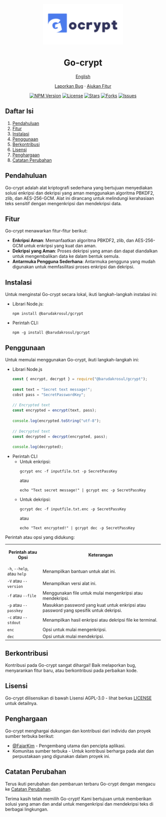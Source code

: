 <div align="center">
  <img src="https://raw.githubusercontent.com/BarudakRosul/go-crypt/master/image/logo.svg" alt="Go-crypt Logo" width="260"/>
  <h1>Go-crypt</h1>
  <p><a href="/docs/README-EN.md">English</a></p>
  <p><a href="https://github.com/BarudakRosul/go-crypt/issues/new?assignees=&labels=bug&projects=&template=bug_report.yml">Laporkan Bug</a> · <a href="https://github.com/BarudakRosul/go-crypt/issues/new?assignees=&labels=enhancement&projects=&template=feature_request.yml">Ajukan Fitur</a></p>
  <p>
    <a href="https://www.npmjs.com/package/@barudakrosul/gcrypt"><img src="https://img.shields.io/npm/v/@barudakrosul/gcrypt" alt="NPM Version"/></a>
    <a href="/LICENSE"><img src="https://img.shields.io/github/license/BarudakRosul/go-crypt" alt="License"/></a>
    <a href="https://github.com/BarudakRosul/go-crypt/stargazers"><img src="https://img.shields.io/github/stars/BarudakRosul/go-crypt" alt="Stars"/></a>
    <a href="https://github.com/BarudakRosul/go-crypt/network/members"><img src="https://img.shields.io/github/forks/BarudakRosul/go-crypt" alt="Forks"/></a>
    <a href="https://github.com/BarudakRosul/go-crypt/issues"><img src="https://img.shields.io/github/issues/BarudakRosul/go-crypt" alt="Issues"/></a>
  </p>
</div>

## Daftar Isi

1. [Pendahuluan](#pendahuluan)
2. [Fitur](#fitur)
3. [Instalasi](#instalasi)
4. [Penggunaan](#penggunaan)
5. [Berkontribusi](#berkontribusi)
6. [Lisensi](#lisensi)
7. [Penghargaan](#penghargaan)
8. [Catatan Perubahan](#catatan-perubahan)

## Pendahuluan

Go-crypt adalah alat kriptografi sederhana yang bertujuan menyediakan solusi enkripsi dan dekripsi yang aman menggunakan algoritma PBKDF2, zlib, dan AES-256-GCM. Alat ini dirancang untuk melindungi kerahasiaan teks sensitif dengan mengenkripsi dan mendekripsi data.

## Fitur

Go-crypt menawarkan fitur-fitur berikut:

- **Enkripsi Aman**: Memanfaatkan algoritma PBKDF2, zlib, dan AES-256-GCM untuk enkripsi yang kuat dan aman.
- **Dekripsi yang Aman**: Proses dekripsi yang aman dan dapat diandalkan untuk mengembalikan data ke dalam bentuk semula.
- **Antarmuka Pengguna Sederhana**: Antarmuka pengguna yang mudah digunakan untuk memfasilitasi proses enkripsi dan dekripsi.

## Instalasi

Untuk menginstal Go-crypt secara lokal, ikuti langkah-langkah instalasi ini:

- Librari Node.js:

   ```shell
   npm install @barudakrosul/gcrypt
   ```

- Perintah CLI:

   ```shell
   npm -g install @barudakrosul/gcrypt
   ```

## Penggunaan

Untuk memulai menggunakan Go-crypt, ikuti langkah-langkah ini:

- Librari Node.js
  ```javascript
  const { encrypt, decrypt } = require("@barudakrosul/gcrypt");

  const text = "Secret text message!";
  cobst pass = "SecretPasswordKey";

  // Encrypted text
  const encrypted = encrypt(text, pass);

  console.log(encrypted.toString("utf-8");

  // Decrypted text
  const decrypted = decrypt(encrypted, pass);

  console.log(decrypted);
  ```
- Perintah CLI
  - Untuk enkripsi:
    ```shell
    gcrypt enc -f inputfile.txt -p SecretPassKey
    ```
    atau
    ```shell
    echo "Text secret message!" | gcrypt enc -p SecretPassKey
    ```
  - Untuk dekripsi:
    ```shell
    gcrypt dec -f inputfile.txt.enc -p SecretPassKey
    ```
    atau
    ```shell
    echo "Text encrypted!" | gcrypt dec -p SecretPassKey
    ```

Perintah atau opsi yang didukung:

<table>
  <tr>
    <td><p align="center"><b>Perintah atau Opsi</b></p></td>
    <td><p align="center"><b>Keterangan</b></p></td>
  </tr>
  <tr>
    <td><code>-h</code>, <code>--help</code>, atau <code>help</code></td>
    <td>Menampilkan bantuan untuk alat ini.</td>
  </tr>
  <tr>
    <td><code>-V</code> atau <code>--version</code></td>
    <td>Menampilkan versi alat ini.</td>
  </tr>
  <tr>
    <td><code>-f</code> atau <code>--file</code></td>
    <td>Menggunakan file untuk mulai mengenkripsi atau mendekripsi.</td>
  </tr>
  <tr>
    <td><code>-p</code> atau <code>--passkey</code></td>
    <td>Masukkan password yang kuat untuk enkripsi atau password yang spesifik untuk dekripsi.</td>
  </tr>
  <tr>
    <td><code>-c</code> atau <code>--stdout</code></td>
    <td>Menampilkan hasil enkripsi atau dekripsi file ke terminal.</td>
  </tr>
  <tr>
    <td><code>enc</code></td>
    <td>Opsi untuk mulai mengenkripsi.</td>
  </tr>
  <tr>
    <td><code>dec</code></td>
    <td>Opsi untuk mulai mendekripsi.</td>
  </tr>
</table>

## Berkontribusi

Kontribusi pada Go-crypt sangat dihargai! Baik melaporkan bug, menyarankan fitur baru, atau berkontribusi pada perbaikan kode.

## Lisensi

Go-crypt dilisensikan di bawah Lisensi AGPL-3.0 - lihat berkas [LICENSE](/LICENSE) untuk detailnya.

## Penghargaan

Go-crypt menghargai dukungan dan kontribusi dari individu dan proyek sumber terbuka berikut:

- [@FajarKim](https://github.com/FajarKim) - Pengembang utama dan pencipta aplikasi.
- Komunitas sumber terbuka - Untuk kontribusi berharga pada alat dan perpustakaan yang digunakan dalam proyek ini.

## Catatan Perubahan

Terus ikuti perubahan dan pembaruan terbaru Go-crypt dengan mengacu ke [Catatan Perubahan](https://github.com/BarudakRosul/go-crypt/releases).

Terima kasih telah memilih Go-crypt! Kami bertujuan untuk memberikan solusi yang aman dan andal untuk mengenkripsi dan mendekripsi teks di berbagai lingkungan.
